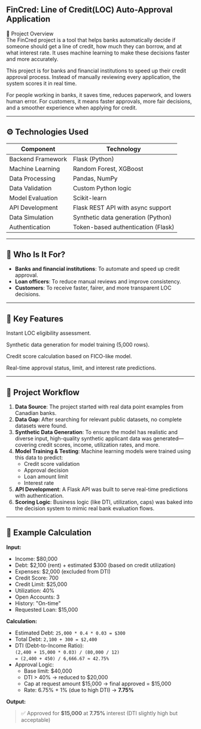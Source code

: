 ## FinCred: Line of Credit(LOC) Auto-Approval Application

📌 Project Overview<br>
The FinCred project is a tool that helps banks automatically decide if someone should get a line of credit, how much they can borrow, and at what interest rate. It uses machine learning to make these decisions faster and more accurately.

This project is for banks and financial institutions to speed up their credit approval process. Instead of manually reviewing every application, the system scores it in real time.

For people working in banks, it saves time, reduces paperwork, and lowers human error. For customers, it means faster approvals, more fair decisions, and a smoother experience when applying for credit.

---

## ⚙️ Technologies Used

| Component             | Technology                                |
|-----------------------|--------------------------------------------|
| Backend Framework     | Flask (Python)                             |
| Machine Learning      | Random Forest, XGBoost                     |
| Data Processing       | Pandas, NumPy                              |
| Data Validation       | Custom Python logic                        |
| Model Evaluation      | Scikit-learn                               |
| API Development       | Flask REST API with async support          |
| Data Simulation       | Synthetic data generation (Python)         |
| Authentication        | Token-based authentication (Flask)         |

---

## 🏦 Who Is It For?

- **Banks and financial institutions**: To automate and speed up credit approval.
- **Loan officers**: To reduce manual reviews and improve consistency.
- **Customers**: To receive faster, fairer, and more transparent LOC decisions.

---

## 🌟 Key Features
Instant LOC eligibility assessment.

Synthetic data generation for model training (5,000 rows).

Credit score calculation based on FICO-like model.

Real-time approval status, limit, and interest rate predictions.

---

## 🔄 Project Workflow

1. **Data Source**: The project started with real data point examples from Canadian banks.
2. **Data Gap**: After searching for relevant public datasets, no complete datasets were found.
3. **Synthetic Data Generation**: To ensure the model has realistic and diverse input, high-quality synthetic applicant data was generated—covering credit scores, income, utilization rates, and more.
4. **Model Training & Testing**: Machine learning models were trained using this data to predict:
   - Credit score validation
   - Approval decision
   - Loan amount limit
   - Interest rate
5. **API Development**: A Flask API was built to serve real-time predictions with authentication.
6. **Scoring Logic**: Business logic (like DTI, utilization, caps) was baked into the decision system to mimic real bank evaluation flows.

---
## 🧮 Example Calculation

**Input:**
- Income: $80,000  
- Debt: $2,100 (rent) + estimated $300 (based on credit utilization)  
- Expenses: $2,000 (excluded from DTI)  
- Credit Score: 700  
- Credit Limit: $25,000  
- Utilization: 40%  
- Open Accounts: 3  
- History: "On-time"  
- Requested Loan: $15,000  

**Calculation:**
- Estimated Debt: `25,000 * 0.4 * 0.03 = $300`
- Total Debt: `2,100 + 300 = $2,400`
- DTI (Debt-to-Income Ratio):  
  `(2,400 + 15,000 * 0.03) / (80,000 / 12)`  
  `= (2,400 + 450) / 6,666.67 ≈ 42.75%`
- Approval Logic:  
  - Base limit: $40,000  
  - DTI > 40% → reduced to $20,000  
  - Cap at request amount $15,000 → final approved = $15,000  
  - Rate: 6.75% + 1% (due to high DTI) → **7.75%**

**Output:**
> ✅ Approved for **$15,000** at **7.75%** interest (DTI slightly high but acceptable)
